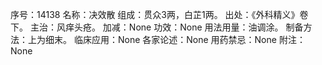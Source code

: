 序号：14138
名称：决效散
组成：贯众3两，白芷1两。
出处：《外科精义》卷下。
主治：风痒头疮。
加减：None
功效：None
用法用量：油调涂。
制备方法：上为细末。
临床应用：None
各家论述：None
用药禁忌：None
附注：None
